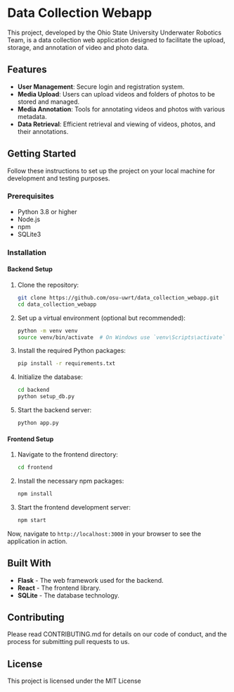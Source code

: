 
# Data Collection Webapp

This project, developed by the Ohio State University Underwater Robotics Team, is a data collection web application designed to facilitate the upload, storage, and annotation of video and photo data.

## Features

- **User Management**: Secure login and registration system.
- **Media Upload**: Users can upload videos and folders of photos to be stored and managed.
- **Media Annotation**: Tools for annotating videos and photos with various metadata.
- **Data Retrieval**: Efficient retrieval and viewing of videos, photos, and their annotations.

## Getting Started

Follow these instructions to set up the project on your local machine for development and testing purposes.

### Prerequisites

- Python 3.8 or higher
- Node.js
- npm
- SQLite3

### Installation

#### Backend Setup

1. Clone the repository:
   ```sh
   git clone https://github.com/osu-uwrt/data_collection_webapp.git
   cd data_collection_webapp
   ```

2. Set up a virtual environment (optional but recommended):
   ```sh
   python -m venv venv
   source venv/bin/activate  # On Windows use `venv\Scripts\activate`
   ```

3. Install the required Python packages:
   ```sh
   pip install -r requirements.txt
   ```

4. Initialize the database:
   ```sh
   cd backend
   python setup_db.py
   ```

5. Start the backend server:
   ```sh
   python app.py
   ```

#### Frontend Setup

1. Navigate to the frontend directory:
   ```sh
   cd frontend
   ```

2. Install the necessary npm packages:
   ```sh
   npm install
   ```

3. Start the frontend development server:
   ```sh
   npm start
   ```

Now, navigate to `http://localhost:3000` in your browser to see the application in action.

## Built With

- **Flask** - The web framework used for the backend.
- **React** - The frontend library.
- **SQLite** - The database technology.

## Contributing

Please read CONTRIBUTING.md for details on our code of conduct, and the process for submitting pull requests to us.

## License

This project is licensed under the MIT License
